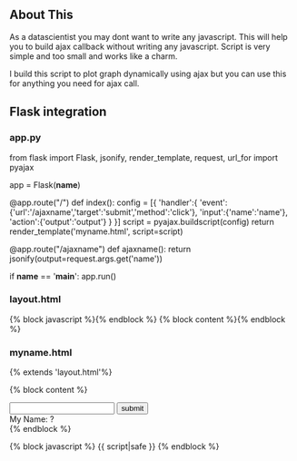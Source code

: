 ## About This
As a datascientist you may dont want to write any javascript. This will help you to build ajax callback without writing any javascript. Script is very simple and too small and works like a charm.

I build this script to plot graph dynamically using ajax but you can use this for anything you need for ajax call.

## Flask integration
### app.py
from flask import Flask, jsonify, render_template, request, url_for
import pyajax

app = Flask(__name__)

@app.route("/")
def index():
    config = [{
        'handler':{
            'event':{'url':'/ajaxname','target':'submit','method':'click'},
            'input':{'name':'name'},
            'action':{'output':'output'}
        }
    }]
    script = pyajax.buildscript(config)
    return render_template('myname.html', script=script)
    
@app.route("/ajaxname")
def ajaxname():
    return jsonify(output=request.args.get('name'))
    
if __name__ == '__main__':
    app.run()

### layout.html

<!doctype html>
<html lang="en">
  <head>
    <script src="https://cdnjs.cloudflare.com/ajax/libs/jquery/3.3.1/jquery.min.js"></script>
    {% block javascript %}{% endblock %}
  </head>
  <body>
      {% block content %}{% endblock %}
  </body>
</html>

### myname.html
{% extends 'layout.html'%}

{% block content %}
<div><input type="text" id="name" /> <input type="submit" id="submit" value="submit"/></div>
<div>My Name: <span id="output">?</span></div>
{% endblock %}

{% block javascript %}
{{ script|safe }}
{% endblock %}